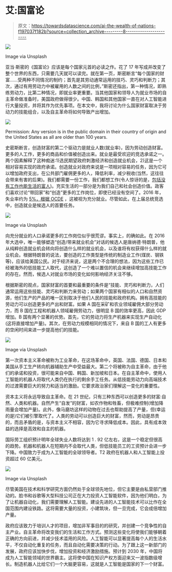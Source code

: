# 艾:国富论

> 原文：<https://towardsdatascience.com/ai-the-wealth-of-nations-f197037f182b?source=collection_archive---------8----------------------->

![](img/3160258fb0fe29020f4e9cc06b1b592e.png)

Image via Unsplash

亚当·斯密的《国富论》应该是每个国家元首的必读之作。花了 17 年写成并改变了整个世界的东西，只需要几天就可以读完。就在第一页，斯密断言“每个国家的财富……受两种不同情况的制约；首先是其劳动通常运用的技巧、灵巧和判断力；其次，通过有用劳动力中被雇用的人数之间的比例，”斯密还指出，第一种情况，即熟练劳动力，比第二种情况，即就业率更重要。当其他国家和领导人为就业市场的自主革命做准备时，美国政府做得很少。中国、韩国和其他国家一直在对人工智能进行大量投资，并将其作为优先事项。在本文中，我将讨论为什么国家财富取决于劳动力的技能组合，以及自主革命将如何导致产出增加。

![](img/af7cf45631be51f339a6646058738c0d.png)

Permission: Any version is in the public domain in their country of origin and the United States as all are older than 100 years.

史密斯断言，创造财富的第二个驱动力是就业人数(就业率)，因为劳动创造财富。更多的人工作，更多的商品和价值被创造出来。就业是最受欢迎的竞选承诺之一。两个因素解释了这种痴迷:1)选民期望政府刺激经济和创造就业机会，2)这是一个相对容易实现的政府承诺。创造就业对政府来说是一项相对容易的任务，因为它可以增加政府支出，在公共部门雇佣更多的人，降低利率，减少税收(当然，这往往会带来有害的后果)。我们都需要一份工作，我们都想工作(令人惊讶的是，[包括没有工作也能生活的富人](http://www.bbc.com/capital/story/20161208-if-you-get-rich-you-wont-quit-working-for-long))。充实生活的一部分是为我们自己和社会创造价值。政客们喜欢讨论“带回家”和“创造”更多的工作岗位，即使已经没有空间了。2016 年，失业率约为 [5%，根据 OCDE](https://www.oecd.org/eco/outlook/2086120.pdf) ，这被视为充分就业。尽管如此，在上届总统竞选中，创造就业是候选人的首要任务。

![](img/afab7c263c034f793cdc0b42f481d520.png)

Image via Unsplash

向充分就业的人口承诺更多的工作岗位似乎很荒谬。事实上，的确如此。在 2016 年大选中，唯一能够塑造“创造/带来就业机会”对话的候选人是唐纳德·特朗普，他从纯粹创造就业机会转向将创造什么样的就业机会，以及谁将有权获得什么样的就业机会。根据特朗普的说法，要创造的工作类型是传统的制造业工作(煤炭、钢铁等)，应该给美国公民。对于经济来说，这是两个不合理的想法，因为这些工作已经被海外的低技能工人取代，这创造了一个难以置信的机会来继续增加高技能工作的存在。然而，候选人对就业市场的变化如何影响经济关注不够。

根据斯密的观点，国家财富的首要和最重要的条件是“技能、灵巧和判断力，人们通常运用这些技能、灵巧和判断力来劳动；如果两个国家有相似的人口和自然资源，他们生产的产品的唯一区别取决于他们人民的技能和政府机构。拥有高技能的劳动力可以创造更多的产出和财富。如果 A 国在采矿和农业领域雇佣大部分劳动力，而 B 国在工程和机器人领域雇佣劳动力，很明显 B 国的效率更高，因此 GDP 增加。B 国有两个显著的优势。首先，它的劳动力将生产机器来实现生产自动化(这将直接增加产量)。其次，在劳动力规模相同的情况下，来自 B 国的工人有更多的空闲时间来进一步提高他们的技能。

![](img/dda65bdd585709a52f8f4eb60629e5fe.png)

Image via Unsplash

第一次资本主义革命被称为工业革命，在这场革命中，英国、法国、德国、日本和美国从手工生产转向机器辅助生产中受益最大。第二个将被称为自主革命，由于他们的承诺和投资，很可能来自中国、韩国、新加坡和日本。在自主革命中，使用人工智能的机器人将取代人类仍在执行的剩余手工任务。从低技能劳动力向高端技术的过渡需要巨大的努力和适当的激励。它要求政治家们理解这一变化的重要性。

资本主义将永远导致自主革命。在 21 世纪，只有三种东西可以创造更多的财富:自然、人类和机器。自然产生“自发”的财富，如农作物和牲畜，但极难控制(增加降雨量会增加产量)。此外，像马磨坊这样的动物在过去也帮助提高了产量，但(幸运的是)它们被引擎取代了。人类的劳动可以创造巨大的财富，然而，劳动是昂贵的，而且矛盾的是，与资本主义不相容，因为它寻求降低成本。因此，具有成本效益的选择是高效和自主的机器。

国际劳工组织预计明年全球失业人数将达到 1 . 92 亿左右，这是一个稳定但很高的趋势。机器和机器人在短期内不会取代人类，但低技能员工的工资预计会进一步下降。中国致力于成为人工智能的全球领导者。T2 政府在机器人和人工智能上投资超过 60 亿美元。

![](img/bbe8bb69f57e787cb4f886d6e834dd08.png)

Image via Unsplash

尽管美国在技术和科学研究方面仍然处于全球领先地位，但它主要是由私营部门推动的。脸书和谷歌等大型科技公司正在大力投资人工智能软件，因为他们明白，为了让机器自动化，我们需要理解人工智能。建设先进的人工智能技术可以比作在全国范围内建设铁路。这将需要大量的投资，小建筑块，但一旦完成，它会成倍增加产量。

政府应该致力于培训人才的项目，增加非军事目的的研究，并创建一个竞争性的自主产业。自主革命将改变我们的生活和工作方式。预测这些变化将使我们能够朝着正确的方向前进，并减少技术滥用的风险。人工智能可以显著提高每个人的生活水平，不仅自动化重复的任务，而且自动化需要决策的行动。为了跟上这一新部门的发展，政府应该加快步伐，增加投资和经济激励措施。预计到 2030 年，中国将成为人工智能领域的世界霸主。这将使中国在知识产权方面迎来又一波指数级增长。制造机器人比给它们一个大脑更容易，这就是人工智能是国家的下一个财富。